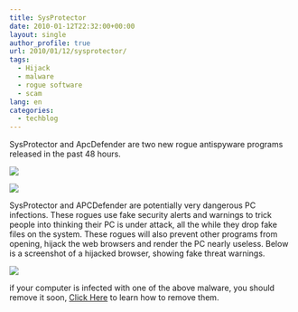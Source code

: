 ```yaml
---
title: SysProtector
date: 2010-01-12T22:32:00+00:00
layout: single
author_profile: true
url: 2010/01/12/sysprotector/
tags:
  - Hijack
  - malware
  - rogue software
  - scam
lang: en
categories: 
  - techblog
---
```

SysProtector and ApcDefender are two new rogue antispyware programs released in the past 48 hours.

[![](http://4.bp.blogspot.com/_vaUVXcmC3OI/S0zwyLj5v9I/AAAAAAAAAmI/2qroQL45TYo/s640/SysProtector_GUI.jpg)](http://4.bp.blogspot.com/_vaUVXcmC3OI/S0zwyLj5v9I/AAAAAAAAAmI/2qroQL45TYo/s1600-h/SysProtector_GUI.jpg)

[![](http://4.bp.blogspot.com/_vaUVXcmC3OI/S0zwwT80j2I/AAAAAAAAAmA/ZEMmFsI4hH0/s640/APCDefender_GUI.jpg)](http://4.bp.blogspot.com/_vaUVXcmC3OI/S0zwwT80j2I/AAAAAAAAAmA/ZEMmFsI4hH0/s1600-h/APCDefender_GUI.jpg)

SysProtector and APCDefender are potentially very dangerous PC infections. These rogues use fake security alerts and warnings to trick people into thinking their PC is under attack, all the while they drop fake files on the system. These rogues will also prevent other programs from opening, hijack the web browsers and render the PC nearly useless. Below is a screenshot of a hijacked browser, showing fake threat warnings.

[![](http://4.bp.blogspot.com/_vaUVXcmC3OI/S0zxBK1NLdI/AAAAAAAAAmQ/dMybEAMMuW4/s320/apcdefender-FakeSmoke_BrowserHijackingEnglish.jpg)](http://4.bp.blogspot.com/_vaUVXcmC3OI/S0zxBK1NLdI/AAAAAAAAAmQ/dMybEAMMuW4/s1600-h/apcdefender-FakeSmoke_BrowserHijackingEnglish.jpg)

if your computer is infected with one of the above malware, you should remove it soon, [Click Here](/knowledge-base/malware/removal/) to learn how to remove them.
